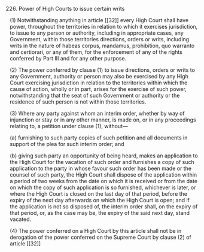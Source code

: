 226. Power of High Courts to issue certain writs

(1) Notwithstanding anything in article [[32]] every High Court shall have power, throughout the territories in relation to which it exercises jurisdiction, to issue to any person or authority, including in appropriate cases, any Government, within those territories directions, orders or writs, including writs in the nature of habeas corpus, mandamus, prohibition, quo warranto and certiorari, or any of them, for the enforcement of any of the rights conferred by Part III and for any other purpose.

(2) The power conferred by clause (1) to issue directions, orders or writs to any Government, authority or person may also be exercised by any High Court exercising jurisdiction in relation to the territories within which the cause of action, wholly or in part, arises for the exercise of such power, notwithstanding that the seat of such Government or authority or the residence of such person is not within those territories.

(3) Where any party against whom an interim order, whether by way of injunction or stay or in any other manner, is made on, or in any proceedings relating to, a petition under clause (1), without—

(a) furnishing to such party copies of such petition and all documents in support of the plea for such interim order; and

(b) giving such party an opportunity of being heard, makes an application to the High Court for the vacation of such order and furnishes a copy of such application to the party in whose favour such order has been made or the counsel of such party, the High Court shall dispose of the application within a period of two weeks from the date on which it is received or from the date on which the copy of such application is so furnished, whichever is later, or where the High Court is closed on the last day of that period, before the expiry of the next day afterwards on which the High Court is open; and if the application is not so disposed of, the interim order shall, on the expiry of that period, or, as the case may be, the expiry of the said next day, stand vacated.

(4) The power conferred on a High Court by this article shall not be in derogation of the power conferred on the Supreme Court by clause (2) of article [[32]] 

